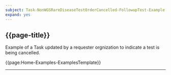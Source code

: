 ```yaml
---
subject: Task-NonWGSRareDiseaseTestOrderCancelled-FollowupTest-Example
expand: yes
---
```



## {{page-title}}

Example of a Task updated by a requester orgnization to indicate a test is being cancelled.

{{page:Home-Examples-ExamplesTemplate}}


---